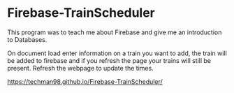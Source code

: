 # Firebase-TrainScheduler

This program was to teach me about Firebase and give me an introduction to Databases.

On document load enter information on a train you want to add, the train will be added to firebase and if you refresh the page your trains will still be present. Refresh the webpage to update the times.

https://techman98.github.io/Firebase-TrainScheduler/
